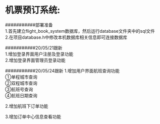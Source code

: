 机票预订系统:  
===============================
###########部署准备  
1.首先建立flight_book_system数据库，然后运行database文件夹中的sql文件  
2.在项目database.h中修改本机数据库相关信息即可连接数据库  

###########20/05/21跟新  
1.增加登录界面用户注册及登录功能  
2.增加登录界面管理员登录动能  

###########20/05/24跟新
1.增加用户界面航班查询功能  
			    ①单程城市查询  
                            ②双程城市查询  
                            ③航班号查询  
                            ④航班日期查询  

2.增加航班下订单功能  

3.增加订单中心信息查看功能  
